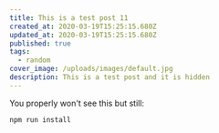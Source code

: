 ```yaml
---
title: This is a test post 11
created_at: 2020-03-19T15:25:15.680Z
updated_at: 2020-03-19T15:25:15.680Z
published: true
tags:
  - random
cover_image: /uploads/images/default.jpg
description: This is a test post and it is hidden
---
```


You properly won't see this but still:

```bash
npm run install
```
